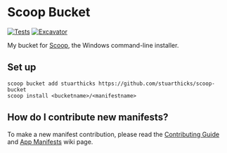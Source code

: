 # Scoop Bucket

[![Tests](https://github.com/stuarthicks/scoop-bucket/actions/workflows/ci.yml/badge.svg)](https://github.com/stuarthicks/scoop-bucket/actions/workflows/ci.yml) [![Excavator](https://github.com/stuarthicks/scoop-bucket/actions/workflows/excavator.yml/badge.svg)](https://github.com/stuarthicks/scoop-bucket/actions/workflows/excavator.yml)

My bucket for [Scoop](https://scoop.sh), the Windows command-line installer.

## Set up

    scoop bucket add stuarthicks https://github.com/stuarthicks/scoop-bucket
    scoop install <bucketname>/<manifestname>

## How do I contribute new manifests?

To make a new manifest contribution, please read the [Contributing
Guide](https://github.com/ScoopInstaller/.github/blob/main/.github/CONTRIBUTING.md)
and [App Manifests](https://github.com/ScoopInstaller/Scoop/wiki/App-Manifests)
wiki page.
